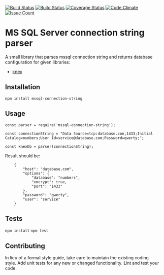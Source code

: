 [![Build Status](https://travis-ci.org/nsc-c-park/mssql-connection-string.svg?branch=master)](https://travis-ci.org/nsc-c-park/mssql-connection-string)
[![Build Status](https://ci.appveyor.com/api/projects/status/7fvfnini6t2kd7q7?svg=true)](https://ci.appveyor.com/project/jczas/mssql-connection-string)
[![Coverage Status](https://coveralls.io/repos/github/nsc-c-park/mssql-connection-string/badge.svg?branch=master)](https://coveralls.io/github/nsc-c-park/mssql-connection-string?branch=master)
[![Code Climate](https://codeclimate.com/github/nsc-c-park/mssql-connection-string.svg?branch=master)](https://codeclimate.com/github/nsc-c-park/mssql-connection-string?branch=master)
[![Issue Count](https://codeclimate.com/github/nsc-c-park/mssql-connection-string/badges/issue_count.svg)](https://codeclimate.com/github/nsc-c-park/mssql-connection-string)

MS SQL Server connection string parser
=========

A small library that parses mssql connection string and returns database configuration for given libraries:
* [knex](http://knexjs.org/)

## Installation

  `npm install mssql-connection-string`

## Usage

    const parser = require('mssql-connection-string');

    const connectionString = "Data Source=tcp:database.com,1433;Initial Catalog=numbers;User Id=service@database.com;Password=qwerty;";

    const knexDb = parser(connectionString);

  Result should be:

        {
            "host": "database.com",
            "options": {
                "database": "numbers",
                "encrypt": true,
                "port": "1433"
            },
            "password": "qwerty",
            "user": "service"
        }



## Tests
  `npm install`
  `npm test`

## Contributing

In lieu of a formal style guide, take care to maintain the existing coding style. Add unit tests for any new or changed functionality. Lint and test your code.

